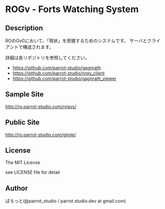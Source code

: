 ROGv - Forts Watching System
===============

Description
---------------
ROのGvGにおいて、「現状」を把握するためのシステムです。
サーバとクライアントで構成されます。

詳細は各リポジトリを参照してください。

- https://github.com/parrot-studio/gagnrath
- https://github.com/parrot-studio/rogv_client
- https://github.com/parrot-studio/gagnrath_viewer

Sample Site
---------------
http://ro.parrot-studio.com/rogvs/

Public Site
---------------
http://ro.parrot-studio.com/gimle/

License
---------------
The MIT License

see LICENSE file for detail

Author
---------------
ぱろっと(@parrot_studio / parrot.studio.dev at gmail.com)
